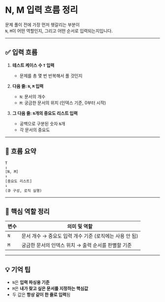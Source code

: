# N, M 입력 흐름 정리

문제 풀이 전에 가장 먼저 헷갈리는 부분이  
`N`, `M`이 어떤 역할인지, 그리고 어떤 순서로 입력되는지입니다.

---

## ✅ 입력 흐름

1. **테스트 케이스 수 `T` 입력**

   - 문제를 총 몇 번 반복해서 풀 것인지

2. **다음 줄: `N`, `M` 입력**

   - `N`: 문서의 개수
   - `M`: 궁금한 문서의 위치 (인덱스 기준, 0부터 시작)

3. **그 다음 줄: `N`개의 중요도 리스트 입력**
   - 공백으로 구분된 숫자 `N`개
   - 각 문서의 중요도

---

## 🔄 흐름 요약

```
T
↓
[N, M]
↓
[중요도 리스트]
↓
(큐 구성, 로직 실행)
```

---

## 🧠 핵심 역할 정리

| 변수 | 의미 및 역할                                            |
| ---- | ------------------------------------------------------- |
| `N`  | 문서 개수 → 중요도 입력 개수 기준 (로직에는 사용 안 됨) |
| `M`  | 궁금한 문서의 인덱스 위치 → 출력 순서를 판별할 기준     |

---

## 💡 기억 팁

- `N`은 **입력 파싱용 기준**
- `M`은 **내가 찾고 싶은 문서를 지정하는 핵심값**
- 두 값은 **항상 같이 한 줄로 입력**됨
